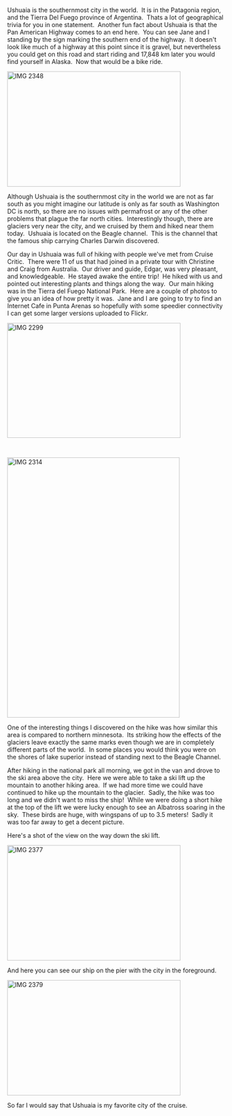 <!--
.. title: Ushuaia
.. date: 2011/03/08
.. slug: ushuaia
.. tags: Southamerica2011, Travel
.. link: 
.. description: 
-->


<p>Ushuaia is the southernmost city in the world.  It is in the Patagonia region, and the Tierra Del Fuego province of Argentina.  Thats a lot of geographical trivia for you in one statement.  Another fun fact about Ushuaia is that the Pan American Highway comes to an end here.  You can see Jane and I standing by the sign marking the southern end of the highway.  It doesn't look like much of a highway at this point since it is gravel, but nevertheless you could get on this road and start riding and 17,848 km later you would find yourself in Alaska.  Now that would be a bike ride.</p><p><img title="IMG_2348.jpg" src="http://lh6.ggpht.com/_wISL1SSAaEA/TXYm0kGV83I/AAAAAAAAAOI/jsqcdTXP2Nk/IMG_2348.jpg?imgmax=800" border="0" alt="IMG 2348" width="400" height="266" /></p><p>Although Ushuaia is the southernmost city in the world we are not as far south as you might imagine our latitude is only as far south as Washington DC is north, so there are no issues with permafrost or any of the other problems that plague the far north cities.  Interestingly though, there are glaciers very near the city, and we cruised by them and hiked near them today.  Ushuaia is located on the Beagle channel.  This is the channel that the famous ship carrying Charles Darwin discovered.</p><p>Our day in Ushuaia was full of hiking with people we've met from Cruise Critic.  There were 11 of us that had joined in a private tour with Christine and Craig from Australia.  Our driver and guide, Edgar, was very pleasant, and knowledgeable.  He stayed awake the entire trip!  He hiked with us and pointed out interesting plants and things along the way.  Our main hiking was in the Tierra del Fuego National Park.  Here are a couple of photos to give you an idea of how pretty it was.  Jane and I are going to try to find an Internet Cafe in Punta Arenas so hopefully with some speedier connectivity I can get some larger versions uploaded to Flickr.</p><p><img title="IMG_2299.jpg" src="http://lh5.ggpht.com/_wISL1SSAaEA/TXYm3kkQ49I/AAAAAAAAAOM/MHuuLnWYEtM/IMG_2299.jpg?imgmax=800" border="0" alt="IMG 2299" width="400" height="265" /></p><p> </p><p><img title="IMG_2314.jpg" src="http://lh3.ggpht.com/_wISL1SSAaEA/TXYm6gp-nXI/AAAAAAAAAOQ/rF5bL41pAa0/IMG_2314.jpg?imgmax=800" border="0" alt="IMG 2314" width="398" height="600" /></p><p>One of the interesting things I discovered on the hike was how similar this area is compared to northern minnesota.  Its striking how the effects of the glaciers leave exactly the same marks even though we are in completely different parts of the world.  In some places you would think you were on the shores of lake superior instead of standing next to the Beagle Channel.</p><p>After hiking in the national park all morning, we got in the van and drove to the ski area above the city.  Here we were able to take a ski lift up the mountain to another hiking area.  If we had more time we could have continued to hike up the mountain to the glacier.  Sadly, the hike was too long and we didn't want to miss the ship!  While we were doing a short hike at the top of the lift we were lucky enough to see an Albatross soaring in the sky.  These birds are huge, with wingspans of up to 3.5 meters!  Sadly it was too far away to get a decent picture.</p><p>Here's a shot of the view on the way down the ski lift.</p><p><img title="IMG_2377.jpg" src="http://lh4.ggpht.com/_wISL1SSAaEA/TXYm-BBpIAI/AAAAAAAAAOU/ke3BdLTab4k/IMG_2377.jpg?imgmax=800" border="0" alt="IMG 2377" width="400" height="266" /></p><p>And here you can see our ship on the pier with the city in the foreground.</p><p><img title="IMG_2379.jpg" src="http://lh6.ggpht.com/_wISL1SSAaEA/TXYnBD4fP7I/AAAAAAAAAOY/JUX0O3IUTZ4/IMG_2379.jpg?imgmax=800" border="0" alt="IMG 2379" width="400" height="266" /></p><p>So far I would say that Ushuaia is my favorite city of the cruise.</p><div class="blogger-post-footer"><img width='1' height='1' src='https://blogger.googleusercontent.com/tracker/2759017781463016019-2052627242064023122?l=blog.bonelakesoftware.com' alt='' /></div>

